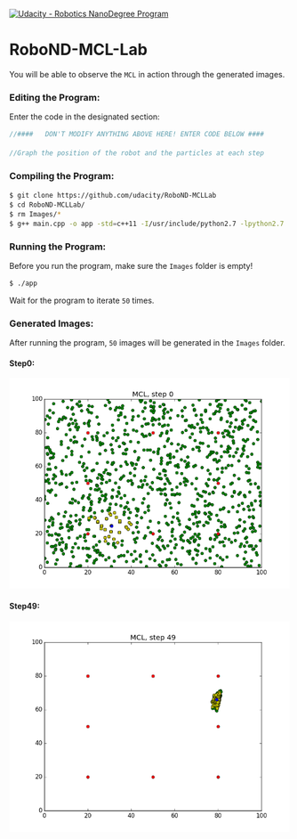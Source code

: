 [![Udacity - Robotics NanoDegree Program](https://s3-us-west-1.amazonaws.com/udacity-robotics/Extra+Images/RoboND_flag.png)](https://www.udacity.com/robotics)

# RoboND-MCL-Lab
You will be able to observe the `MCL` in action through the generated images. 

### Editing the Program:
Enter the code in the designated section:
```C++
//####   DON'T MODIFY ANYTHING ABOVE HERE! ENTER CODE BELOW ####
		
//Graph the position of the robot and the particles at each step 
```

### Compiling the Program:
```sh
$ git clone https://github.com/udacity/RoboND-MCLLab
$ cd RoboND-MCLLab/
$ rm Images/*
$ g++ main.cpp -o app -std=c++11 -I/usr/include/python2.7 -lpython2.7
```

### Running the Program:
Before you run the program, make sure the `Images` folder is empty!
```sh
$ ./app
```
Wait for the program to iterate `50` times.

### Generated Images:
After running the program, `50` images will be generated in the `Images` folder.
#### Step0:
![alt text](Images/Step0.png)
#### Step49:
![alt text](Images/Step49.png)

